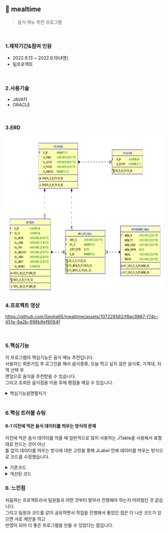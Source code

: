 ## :pushpin: mealtime
>음식 메뉴 추천 프로그램 


</br>

### 1.제작기간&참여 인원
* 2022.9.13 ~ 2022.9.19(4명)   
* 팀프로젝트

</br>

### 2.사용기술
* JAVA11   
* ORACLE

</br>

### 3.ERD
<img src="./ERD.png" width="500" height="500">

</br>

### 4.프로젝트 영상   

https://github.com/Seoha95/mealtime/assets/107228582/f8ac9867-f74c-451e-9a2b-998b9ef8084f   

</br>

### 5.핵심기능
이 프로그램의 핵심기능은 음식 메뉴 추천입니다.    
사용자는 회원가입 후 로그인을 해서 음식종류, 오늘 먹고 싶지 않은 음식류, 가격대, 지역 선택 후          
랜덤으로 음식을 추천받을 수 있습니다.          
그리고 조회된 음식점을 이용 후에 평점을 매길 수 있습니다.         
   
<details>
<summary>핵심기능설명펼치기</summary>   
   
#### 5-1. 전체흐름     
   
</br>     
   
<img src="./프로그램구조.PNG" width="500" height="500">
   
#### 5-2. 사용자 입력     
* 로그인 기능 📍[코드확인](https://github.com/Seoha95/mealtime/blob/e3e765cb8c96f54f6764d4a201913b1f79a55402/src/mealtime/Login.java#L68-L96)   
   * 사용자 인증 : 로그인 페이지를 통해 사용자의 아이디와 비밀번호를 입력받아 인증합니다.       
   * 안내문구 표시 : 필수 필드가 비어있을 경우, 사용자에게 안내문구를 표시하여 필수 정보를 입력하도록 유도합니다.      
* 회원가입 📍[코드확인](https://github.com/Seoha95/mealtime/blob/b9a16feb89ff182b8a57e24e79e506467e1106a4/src/mealtime/SignUp.java#L127-L158)    
   * 사용자 등록 : 회원가입 페이지를 통해 사용자의 기본 정보(아이디, 비밀번호, 비밀번호확인, 생일, 이름, 이메일, 핸드폰번호)를     
     입력받아 회원으로 등록합니다.       
   * 일치 시 회원가입 : 비밀번호와 재확인 비밀번호가 일치하는 경우, 회원가입을 진행합니다.     
   
#### 5-3. 사용자 선택
 * 음식종류 선택 📍[코드확인](https://github.com/Seoha95/mealtime/blob/b9a16feb89ff182b8a57e24e79e506467e1106a4/src/mealtime/MenuRecommend.java#L62-L115)   
    * 음식 종류 선택 : 사용자는 음식 종류 선택 화면에서 원하는 음식 종류를 선택할 수 있습니다. 
    * 선택 옵션 : 한식, 중식, 양식, 일식과 같은 음식 종류가 사용자에게 제공됩니다.
    * 선택된 종류의 활용 : 사용자는 선택된 종류에 따라 해당 음식의 정보를 제공받게 됩니다.      
 * 오늘 먹고 싶지 않은 음식류 선택 📍[코드확인](https://github.com/Seoha95/mealtime/blob/b9a16feb89ff182b8a57e24e79e506467e1106a4/src/mealtime/NotPreferred.java#L106-L137)
    * 음식 종류 선택 : 사용자는 오늘 먹고 싶지 않은 음식류를 선택할 수 있습니다.    
    * 선택 옵션 : 면과 밥, 매운음식과 안 매운 음식, 차가운 음식과 뜨거운 음식과 같은 음식류가 사용자에게 제공됩니다.
    * 선택된 종류의 활용 : 사용자는 선택된 종류를 기반으로 다른 음식종류를 제공 받거나 선택된 종류의 음식을 필터링하는 기능을 실행할 수 있습니다.        
 * 가격대 선택 📍[코드확인](https://github.com/Seoha95/mealtime/blob/b9a16feb89ff182b8a57e24e79e506467e1106a4/src/mealtime/Price.java#L79-L98)   
    * 가격대 선택 : 사용자가 화면의 가격대를 선택할 수 있습니다.    
    * 선택 옵션 : 가격대 별로 구분된 옵션이 사용자에게 제공됩니다.
    * 선택된 가격대 활용 : 사용자가 선택한 가격대에 따라 검색 결과를 필터링하는 기능을 실행할 수 있습니다.     
 * 지역 선택 📍[코드확인](https://github.com/Seoha95/mealtime/blob/b9a16feb89ff182b8a57e24e79e506467e1106a4/src/mealtime/Location.java#L46-L63)   
    * 지역 선택 : 사용자가 화면에서 원하는 지역을 선택할 수 있습니다.   
    * 선택 옵션 : 다양한 지역 옵션이 사용자에게 제공됩니다.
    * 선택된 가격대 활용 : 사용자가 선택한 지역을 기준으로 서비스를 제공 받게 됩니다.   
 * 사용자가 평점체크 📍[코드확인](https://github.com/Seoha95/mealtime/blob/b9a16feb89ff182b8a57e24e79e506467e1106a4/src/mealtime/Grade.java#L107-L141) 
    * 평점 매기기 : 사용자는 추천 음식점을 이용한 후, 해당 음식점에 대한 평점을 매길 수 있습니다.   
    * 평점 활용 : 사용자가 매긴 평점은 다른 사용자에게 추천 음식점을 보여줄 때 평점을 함께 표시하여 보여줄 수 있습니다.
      
#### 5-4. 랜덤 음식 추천
 * 사용자가 선택사항 체크 후 랜덤 음식 추천 📍[코드확인](https://github.com/Seoha95/mealtime/blob/b9a16feb89ff182b8a57e24e79e506467e1106a4/src/mealtime/TodayMenu.java#L55-L74)
    * 사용자가 선택한 조건 안에서 랜덤으로 메뉴 추천을 해줍니다.     
</details>   

</br>

### 6.핵심 트러블 슈팅   
   
#### 6-1 이전에 먹은 음식 데이터를 띄우는 방식의 문제   
이전에 먹은 음식 데이터를 띄울 때 일반적으로 많이 사용하는 JTable을 사용해서 표형태로 만드는 것이 아닌      
틀 없이 데이터를 띄우는 방식에 대한 고민을 통해 JLabel 안에 데이터를 띄우는 방식으로 코드를 수정했습니다.      

<details>   
<summary>기존코드</summary>  
      
```
String header[] = {"날짜", "가게이름", "메뉴이름"} 
String data[][] = {
                  {"2022-05-28", "순대집", "순대볶음"}
                  {"2022-03-28", "막창집", "막창"}
                  }
                   JTable table = new JTable(data, header);
```   
</details>    

<details>   
<summary>개선된 코드</summary>  
      
```
JLabel Label1 = new JLabel(curL.get(0).getCurt_date()+"    "+curL.get(0).getG_name()+"    "+curL.get(0).getMu_name());
Label1.setBounds(63, 97, 319, 27);
contentPane.add(Label1);
```   
</details>       
   
### 6. 느낀점   
    
처음하는 프로젝트라서 팀원들과 어떤 것부터 맡아서 진행해야 하는지 어려웠던 것 같습니다.   
그리고 팀원과 코드를 같이 공유하면서 작업을 진행해서 좋았던 점은 더 나은 코드가 있으면 서로 제안을 하고       
반영이 되어 더 좋은 프로그램을 만들 수 있었다는 점입니다.   
   

